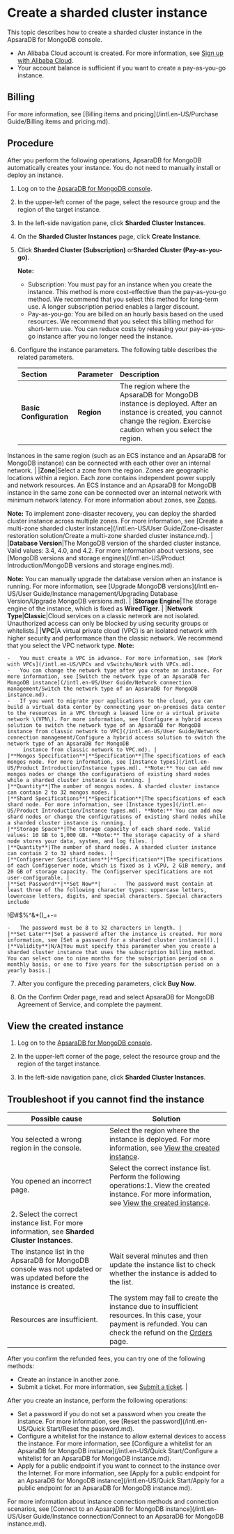 # Create a sharded cluster instance

This topic describes how to create a sharded cluster instance in the ApsaraDB for MongoDB console.

-   An Alibaba Cloud account is created. For more information, see [Sign up with Alibaba Cloud](https://www.alibabacloud.com/help/zh/doc-detail/50482.htm).
-   Your account balance is sufficient if you want to create a pay-as-you-go instance.

## Billing

For more information, see [Billing items and pricing](/intl.en-US/Purchase Guide/Billing items and pricing.md).

## Procedure

After you perform the following operations, ApsaraDB for MongoDB automatically creates your instance. You do not need to manually install or deploy an instance.

1.  Log on to the [ApsaraDB for MongoDB console](https://mongodb.console.aliyun.com/).

2.  In the upper-left corner of the page, select the resource group and the region of the target instance.

3.  In the left-side navigation pane, click **Sharded Cluster Instances**.

4.  On the **Sharded Cluster Instances** page, click **Create Instance**.

5.  Click **Sharded Cluster \(Subscription\)** or**Sharded Cluster \(Pay-as-you-go\)**.

    **Note:**

    -   Subscription: You must pay for an instance when you create the instance. This method is more cost-effective than the pay-as-you-go method. We recommend that you select this method for long-term use. A longer subscription period enables a larger discount.
    -   Pay-as-you-go: You are billed on an hourly basis based on the used resources. We recommend that you select this billing method for short-term use. You can reduce costs by releasing your pay-as-you-go instance after you no longer need the instance.
6.  Configure the instance parameters. The following table describes the related parameters.

    |Section|Parameter|Description|
    |:------|:--------|:----------|
    |**Basic Configuration**|**Region**|The region where the ApsaraDB for MongoDB instance is deployed. After an instance is created, you cannot change the region. Exercise caution when you select the region.

Instances in the same region \(such as an ECS instance and an ApsaraDB for MongoDB instance\) can be connected with each other over an internal network. |
    |**Zone**|Select a zone from the region. Zones are geographic locations within a region. Each zone contains independent power supply and network resources. An ECS instance and an ApsaraDB for MongoDB instance in the same zone can be connected over an internal network with minimum network latency. For more information about zones, see [Zones](https://www.alibabacloud.com/help/zh/doc-detail/40654.htm#h2-url-2).

**Note:** To implement zone-disaster recovery, you can deploy the sharded cluster instance across multiple zones. For more information, see [Create a multi-zone sharded cluster instance](/intl.en-US/User Guide/Zone-disaster restoration solution/Create a multi-zone sharded cluster instance.md). |
    |**Database Version**|The MongoDB version of the sharded cluster instance. Valid values: 3.4, 4.0, and 4.2. For more information about versions, see [MongoDB versions and storage engines](/intl.en-US/Product Introduction/MongoDB versions and storage engines.md).

**Note:** You can manually upgrade the database version when an instance is running. For more information, see [Upgrade MongoDB versions](/intl.en-US/User Guide/Instance management/Upgrading Database Version/Upgrade MongoDB versions.md). |
    |**Storage Engine**|The storage engine of the instance, which is fixed as **WiredTiger**. |
    |**Network Type**|**Classic**|Cloud services on a classic network are not isolated. Unauthorized access can only be blocked by using security groups or whitelists.|
    |**VPC**|A virtual private cloud \(VPC\) is an isolated network with higher security and performance than the classic network. We recommend that you select the VPC network type. **Note:**

    -   You must create a VPC in advance. For more information, see [Work with VPCs](/intl.en-US/VPCs and vSwitchs/Work with VPCs.md).
    -   You can change the network type after you create an instance. For more information, see [Switch the network type of an ApsaraDB for MongoDB instance](/intl.en-US/User Guide/Network connection management/Switch the network type of an ApsaraDB for MongoDB instance.md).
    -   If you want to migrate your applications to the cloud, you can build a virtual data center by connecting your on-premises data center to the resources in a VPC through a leased line or a virtual private network \(VPN\). For more information, see [Configure a hybrid access solution to switch the network type of an ApsaraDB for MongoDB instance from classic network to VPC](/intl.en-US/User Guide/Network connection management/Configure a hybrid access solution to switch the network type of an ApsaraDB for MongoDB
         instance from classic network to VPC.md). |
    |**Mongos Specification**|**Specification**|The specifications of each mongos node. For more information, see [Instance types](/intl.en-US/Product Introduction/Instance types.md). **Note:** You can add new mongos nodes or change the configurations of existing shard nodes while a sharded cluster instance is running. |
    |**Quantity**|The number of mongos nodes. A sharded cluster instance can contain 2 to 32 mongos nodes. |
    |**Shard Specifications**|**Specification**|The specifications of each shard node. For more information, see [Instance types](/intl.en-US/Product Introduction/Instance types.md). **Note:** You can add new shard nodes or change the configurations of existing shard nodes while a sharded cluster instance is running. |
    |**Storage Space**|The storage capacity of each shard node. Valid values: 10 GB to 1,000 GB. **Note:** The storage capacity of a shard node stores your data, system, and log files. |
    |**Quantity**|The number of shard nodes. A sharded cluster instance can contain 2 to 32 shard nodes. |
    |**Configserver Specifications**|**Specification**|The specifications of each Configserver node, which is fixed as 1 vCPU, 2 GiB memory, and 20 GB of storage capacity. The Configserver specifications are not user-configurable. |
    |**Set Password**|**Set Now**|    -   The password must contain at least three of the following character types: uppercase letters, lowercase letters, digits, and special characters. Special characters include

!@\#$%^&\*\(\)\_+-=

    -   The password must be 8 to 32 characters in length. |
    |**Set Later**|Set a password after the instance is created. For more information, see [Set a password for a sharded cluster instance]().|
    |**Validity**|N/A|You must specify this parameter when you create a sharded cluster instance that uses the subscription billing method. You can select one to nine months for the subscription period on a monthly basis, or one to five years for the subscription period on a yearly basis.|

7.  After you configure the preceding parameters, click **Buy Now**.

8.  On the Confirm Order page, read and select ApsaraDB for MongoDB Agreement of Service, and complete the payment.


## View the created instance

1.  Log on to the [ApsaraDB for MongoDB console](https://mongodb.console.aliyun.com/).

2.  In the upper-left corner of the page, select the resource group and the region of the target instance.

3.  In the left-side navigation pane, click **Sharded Cluster Instances**.


## Troubleshoot if you cannot find the instance

|Possible cause|Solution|
|--------------|--------|
|You selected a wrong region in the console.|Select the region where the instance is deployed. For more information, see [View the created instance](#section_w0s_59q_9fp).|
|You opened an incorrect page.|Select the correct instance list. Perform the following operations:1.  View the created instance. For more information, see [View the created instance](#section_w0s_59q_9fp).
2.  Select the correct instance list. For more information, see **Sharded Cluster Instances**. |
|The instance list in the ApsaraDB for MongoDB console was not updated or was updated before the instance is created.|Wait several minutes and then update the instance list to check whether the instance is added to the list.|
|Resources are insufficient.|The system may fail to create the instance due to insufficient resources. In this case, your payment is refunded. You can check the refund on the [Orders](https://expense.console.aliyun.com/#/order/list/) page.

After you confirm the refunded fees, you can try one of the following methods:

-   Create an instance in another zone.
-   Submit a ticket. For more information, see [Submit a ticket](https://workorder-intl.console.aliyun.com/console.htm#/ticket/createIndex). |

After you create an instance, perform the following operations:

-   Set a password if you do not set a password when you create the instance. For more information, see [Reset the password](/intl.en-US/Quick Start/Reset the password.md).
-   Configure a whitelist for the instance to allow external devices to access the instance. For more information, see [Configure a whitelist for an ApsaraDB for MongoDB instance](/intl.en-US/Quick Start/Configure a whitelist for an ApsaraDB for MongoDB instance.md).
-   Apply for a public endpoint if you want to connect to the instance over the Internet. For more information, see [Apply for a public endpoint for an ApsaraDB for MongoDB instance](/intl.en-US/Quick Start/Apply for a public endpoint for an ApsaraDB for MongoDB instance.md).

For more information about instance connection methods and connection scenarios, see [Connect to an ApsaraDB for MongoDB instance](/intl.en-US/User Guide/Instance connection/Connect to an ApsaraDB for MongoDB instance.md).

